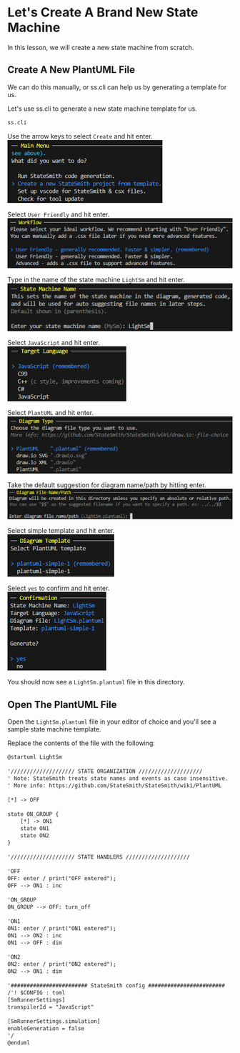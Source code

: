 # Let's Create A Brand New State Machine
In this lesson, we will create a new state machine from scratch.

## Create A New PlantUML File
We can do this manually, or ss.cli can help us by generating a template for us.

Let's use ss.cli to generate a new state machine template for us.

```bash
ss.cli
```

Use the arrow keys to select `Create` and hit enter.<br>
![](docs/main-menu.png)

Select `User Friendly` and hit enter.<br>
![](docs/select-user-friendly.png)

Type in the name of the state machine `LightSm` and hit enter.<br>
![](docs/type-light-sm.png)

Select `JavaScript` and hit enter.<br>
![](docs/select-js.png)

Select `PlantUML` and hit enter.<br>
![](docs/select-plantuml.png)

Take the default suggestion for diagram name/path by hitting enter.<br>
![](docs/take-diagram-path-suggestion.png)

Select simple template and hit enter.<br>
![](docs/select-plantuml-simple-template.png)

Select `yes` to confirm and hit enter.<br>
![](docs/confirm.png)

You should now see a `LightSm.plantuml` file in this directory.

## Open The PlantUML File
Open the `LightSm.plantuml` file in your editor of choice and you'll see a sample state machine template.

Replace the contents of the file with the following:

```plantuml
@startuml LightSm

'//////////////////// STATE ORGANIZATION ////////////////////
' Note: StateSmith treats state names and events as case insensitive.
' More info: https://github.com/StateSmith/StateSmith/wiki/PlantUML

[*] -> OFF

state ON_GROUP {
    [*] -> ON1
    state ON1
    state ON2
}

'//////////////////// STATE HANDLERS ////////////////////

'OFF
OFF: enter / print("OFF entered");
OFF --> ON1 : inc

'ON_GROUP
ON_GROUP --> OFF: turn_off

'ON1
ON1: enter / print("ON1 entered");
ON1 --> ON2 : inc
ON1 --> OFF : dim

'ON2
ON2: enter / print("ON2 entered");
ON2 --> ON1 : dim

'######################## StateSmith config ########################
/'! $CONFIG : toml
[SmRunnerSettings]
transpilerId = "JavaScript"

[SmRunnerSettings.simulation]
enableGeneration = false
'/
@enduml
```